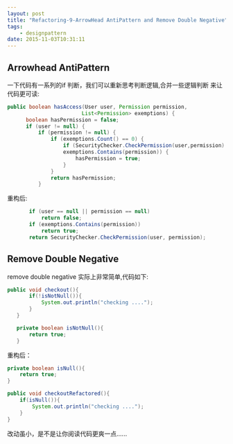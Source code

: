 ```yaml
---
layout: post
title: "Refactoring-9-ArrowHead AntiPattern and Remove Double Negative"
tags: 
    - designpattern
date: 2015-11-03T10:31:11
---
```


## Arrowhead AntiPattern

一下代码有一系列的if 判断，我们可以重新思考判断逻辑,合并一些逻辑判断
来让代码更可读:

```java
public boolean hasAccess(User user, Permission permission,
                        List<Permission> exemptions) {
      boolean hasPermission = false;
      if (user != null) {
          if (permission != null) {
              if (exemptions.Count() == 0) {
                  if (SecurityChecker.CheckPermission(user,permission) ||
                  exemptions.Contains(permission)) {
                      hasPermission = true;
                  }
              }
              return hasPermission;
          }

```

重构后:

```java
       if (user == null || permission == null)
           return false;
       if (exemptions.Contains(permission))
           return true;
       return SecurityChecker.CheckPermission(user, permission);
```

## Remove Double Negative

remove double negative 实际上非常简单,代码如下:

```java
public void checkout(){
       if(!isNotNull()){
           System.out.println("checking ....");
       }
   }

   private boolean isNotNull(){
       return true;
   }

```

重构后：

```java
private boolean isNull(){
    return true;
}

public void checkoutRefactored(){
    if(isNull()){
        System.out.println("checking ....");
    }
}
```

改动虽小，是不是让你阅读代码更爽一点......

